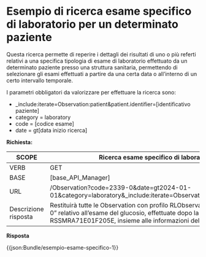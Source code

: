 # Esempio di ricerca esame specifico di laboratorio per un determinato paziente 

Questa ricerca permette di reperire i dettagli dei risultati di uno o più referti relativi a una specifica tipologia di esame di laboratorio effettuato da un determinato paziente presso una struttura sanitaria, permettendo di selezionare gli esami effettuati a partire da una certa data o all’interno di un certo intervallo temporale. 

I parametri obbligatori da valorizzare per effettuare la ricerca sono: 

- _include:iterate=Observation:patient&patient.identifier=[identificativo paziente]
- category = laboratory 
- code = [codice esame]
- date = gt[data inizio ricerca] 


**Richiesta:** 

| SCOPE | Ricerca esame specifico di laboratorio per un determinato paziente |
|---|---|
| VERB | GET |
| BASE | [base_API_Manager]    |
| URL | /Observation?code=2339-0&date=gt2024-01-01&category=laboratory&_include:iterate=Observation:patient&patient.identifier=RSSMRA71E01F205E   |
|Descrizione risposta | Restituirà tutte le Observation con profilo RLObservationLabReport che hanno il codice LOINC “2339-0” relativo all’esame del glucosio, effettuate dopo la data del 1/01/2024 del paziente con codice fiscale RSSMRA71E01F205E, insieme alle informazioni del paziente (risorsa Patient). |

**Risposta**

{{json:Bundle/esempio-esame-specifico-1}}
